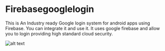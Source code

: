 # Firebasegooglelogin
This is An Industry ready Google login system for android apps using Firebase. You can integrate it and use it. It uses google firebase and allow you to login providing high standard cloud security.

![alt text](https://github.com/Chinmay4285/TensorFlow-Image-Classification-Alexnet/blob/master/firebase.jpg)
